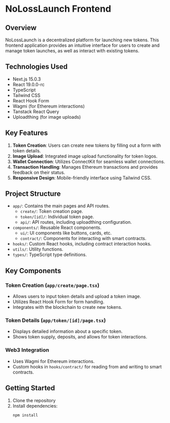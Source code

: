 # NoLossLaunch Frontend

## Overview

NoLossLaunch is a decentralized platform for launching new tokens. This frontend application provides an intuitive interface for users to create and manage token launches, as well as interact with existing tokens.

## Technologies Used

- Next.js 15.0.3
- React 19.0.0-rc
- TypeScript
- Tailwind CSS
- React Hook Form
- Wagmi (for Ethereum interactions)
- Tanstack React Query
- Uploadthing (for image uploads)

## Key Features

1. **Token Creation**: Users can create new tokens by filling out a form with token details.
2. **Image Upload**: Integrated image upload functionality for token logos.
3. **Wallet Connection**: Utilizes ConnectKit for seamless wallet connections.
4. **Transaction Handling**: Manages Ethereum transactions and provides feedback on their status.
5. **Responsive Design**: Mobile-friendly interface using Tailwind CSS.

## Project Structure

- `app/`: Contains the main pages and API routes.
  - `create/`: Token creation page.
  - `token/[id]/`: Individual token page.
  - `api/`: API routes, including uploadthing configuration.
- `components/`: Reusable React components.
  - `ui/`: UI components like buttons, cards, etc.
  - `contract/`: Components for interacting with smart contracts.
- `hooks/`: Custom React hooks, including contract interaction hooks.
- `utils/`: Utility functions.
- `types/`: TypeScript type definitions.

## Key Components

### Token Creation (`app/create/page.tsx`)

- Allows users to input token details and upload a token image.
- Utilizes React Hook Form for form handling.
- Integrates with the blockchain to create new tokens.

### Token Details (`app/token/[id]/page.tsx`)

- Displays detailed information about a specific token.
- Shows token supply, deposits, and allows for token interactions.

### Web3 Integration

- Uses Wagmi for Ethereum interactions.
- Custom hooks in `hooks/contract/` for reading from and writing to smart contracts.

## Getting Started

1. Clone the repository
2. Install dependencies:
   ```bash
   npm install